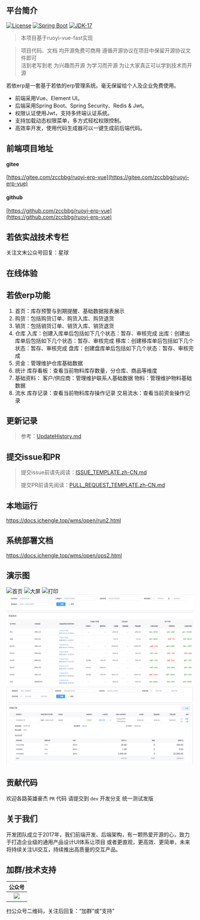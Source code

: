 ## 平台简介

[![License](https://img.shields.io/badge/License-MIT-blue.svg)](https://gitee.com/zccbbg/ruoyi-fast-service/blob/master/LICENSE)
[![Spring Boot](https://img.shields.io/badge/Spring%20Boot-3.1-blue.svg)]()
[![JDK-17](https://img.shields.io/badge/JDK-17-green.svg)]()

> 本项目基于ruoyi-vue-fast实现

> 项目代码、文档 均开源免费可商用 遵循开源协议在项目中保留开源协议文件即可<br>
活到老写到老 为兴趣而开源 为学习而开源 为让大家真正可以学到技术而开源

若依erp是一套基于若依的erp管理系统。毫无保留给个人及企业免费使用。
* 前端采用Vue、Element UI。
* 后端采用Spring Boot、Spring Security、Redis & Jwt。
* 权限认证使用Jwt，支持多终端认证系统。
* 支持加载动态权限菜单，多方式轻松权限控制。
* 高效率开发，使用代码生成器可以一键生成前后端代码。

## 前端项目地址
#### gitee
[https://gitee.com/zccbbg/ruoyi-erp-vue](https://gitee.com/zccbbg/ruoyi-erp-vue)

#### github
[https://github.com/zccbbg/ruoyi-erp-vue](https://github.com/zccbbg/ruoyi-erp-vue)

## 若依实战技术专栏
关注文末公众号回复：星球

## 在线体验

## 若依erp功能
1. 首页：库存预警与到期提醒、基础数据报表展示
2. 购货：包括购货订单、购货入库、购货退货
3. 销货：包括销货订单、销货入库、销货退货
4. 仓库
   入库：创建入库单后包括如下几个状态：暂存、审核完成
   出库：创建出库单后包括如下几个状态：暂存、审核完成
   移库：创建移库单后包括如下几个状态：暂存、审核完成
   盘库：创建盘库单后包括如下几个状态：暂存、审核完成
5. 资金：管理维护仓库基础数据 
6. 统计
   库存看板：查看当前物料库存数量，分仓库、商品等维度
7. 基础资料：
   客户/供应商：管理维护联系人基础数据
   物料：管理维护物料基础数据
8. 流水
   库存记录：查看当前物料库存操作记录
   交易流水：查看当前资金操作记录


## 更新记录
> 参考：[UpdateHistory.md](docs/UpdateHistory.md)

## 提交issue和PR
> 提交issue前请先阅读：[ISSUE_TEMPLATE.zh-CN.md](docs/ISSUE_TEMPLATE.zh-CN.md)
> 
> 提交PR前请先阅读：[PULL_REQUEST_TEMPLATE.zh-CN.md](docs/PULL_REQUEST_TEMPLATE.zh-CN.md)

## 本地运行
https://docs.ichengle.top/wms/open/run2.html
## 系统部署文档
https://docs.ichengle.top/wms/open/ops2.html

## 演示图
![首页](docs/首页.png)
![大屏](docs/大屏.png)
![打印](docs/打印.jpg)
![交易流水](docs/交易流水.png)
![采购订单](docs/采购订单.png)

## 贡献代码

欢迎各路英雄豪杰 `PR` 代码 请提交到 `dev` 开发分支 统一测试发版

## 关于我们
开发团队成立于2017年，我们前端开发、后端架构，有一颗热爱开源的心，致力于打造企业级的通用产品设计UI体系让项目 或者更直观，更高效、更简单，未来将持续关注UI交互，持续推出高质量的交互产品。

## 加群/技术支持

|                  公众号                   |
|:--------------------------------------:|
| <img src="docs/gzh.jpg" width="200px"> |
扫公众号二维码，关注后回复：“加群”或“支持”